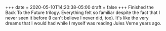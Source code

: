 +++
date = 2020-05-10T14:20:38-05:00
draft = false
+++
Finished the Back To the Future trilogy. Everything felt so familiar despite the fact that I never seen it before (I can't believe I never did, too). It's like the very dreams that I would had while I myself was reading Jules Verne years ago.
